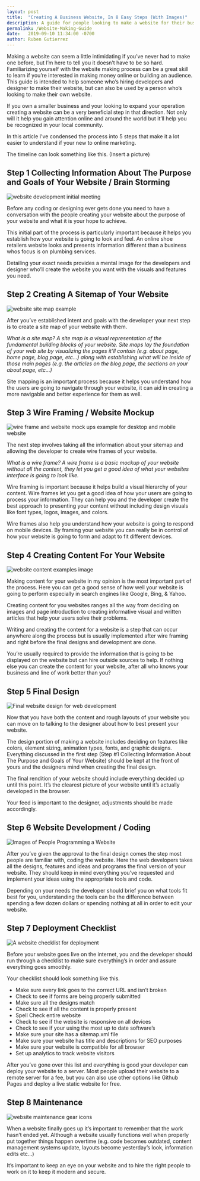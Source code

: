 ```yaml
---
layout: post
title:  "Creating A Business Website, In 8 Easy Steps (With Images)"
description: A guide for people looking to make a website for their business or to expand their audience online. This guide will help you get started marketing online, from concept to code.
permalink: /Website-Making-Guide
date:   2019-09-10 11:34:00 -0700
author: Ruben Gutierrez
---
```


Making a website can seem a little intimidating if you’ve never had to make one before, but I’m here to tell you it doesn’t have to be so hard.  Familiarizing yourself with the website making process can be a great skill to learn if you’re interested in making money online or building an audience.  This guide is intended to help someone who’s hiring developers and designer to make their website, but can also be used by a person who’s looking to make their own website.

If you own a smaller business and your looking to expand your operation creating a website can be a very beneficial step in that direction. Not only will it help you gain attention online and around the world but it’ll help you be recognized in your local community.    

In this article I’ve condensed the process into 5 steps that make it a lot easier to understand if your new to online marketing. 

The timeline can look something like this. (Insert a picture)   

## Step 1 Collecting Information About The Purpose and Goals of Your Website / Brain Storming 

![website development initial meeting](assets\img\blog-images\19-september\business-owner-developer-initial-meeting.png "Initial Website Meeting")

Before any coding or designing ever gets done you need to have a conversation with the people creating your website about the purpose of your website and what it is your hope to achieve.  

This initial part of the process is particularly important because it helps you establish how your website is going to look and feel.  An online shoe retailers website looks  and presents information different than a business whos focus is on plumbing services.  

Detailing your exact needs provides a mental image for the developers and designer who’ll create the website you want with the visuals and features you need.

## Step 2 Creating A Sitemap of Your Website

![website site map example](assets\img\blog-images\19-september\site-map-example.png "site map example")


After you’ve established intent and goals with the developer your next step is to create a site map of your website with them. 

_What is a site map? A site map is a visual  representation of the  fundamental building blocks of your website. Site maps lay the foundation of your web site by visualizing the pages it’ll contain (e.g. about page, home page, blog page, etc…) along with establishing what will be inside of those main pages (e.g. the articles on the blog page, the sections on your about page, etc…)_

Site mapping is an important process because it helps you understand how the users are going to navigate through your website, it can aid in creating a more navigable and better experience for them as well.

## Step 3 Wire Framing / Website Mockup

![wire frame and website mock ups example for desktop and mobile website](assets\img\blog-images\19-september\wire-frame-desktop-mobile-example.png "Wire frame mock ups for website on mobile and laptop")

The next step involves taking all the information about your sitemap and allowing the developer to create wire frames of your website. 

_What is a wire frame? A wire frame is a basic mockup of your website without all the content, they let you get a good idea of what your websites interface is going to look like._

Wire framing is important because it helps build a visual hierarchy of your content. Wire frames let you get a good idea of how your users are going to process your information. They can help you and the developer create the best approach to presenting your content without including design visuals like font types, logos, images, and colors.  

Wire frames also help you understand how your website is going to respond on mobile devices.  By framing your website you can really be in control of how your website is going to form and adapt to fit different devices. 

## Step 4 Creating Content For Your Website

![website content examples image](assets\img\blog-images\19-september\Web-content-video-written-gallery-example-icons.png "Diffrent types of content for your website")

Making content for your website in my opinion is the most important part of the process.  Here you can get a good sense of how well your website is going to perform especially in search engines like Google, Bing, & Yahoo.

Creating content for you websites ranges all the way from deciding on images and page introduction to creating informative visual and written articles that help your users solve their problems. 

Writing and creating the content for a website is a step that can occur anywhere along the process but is usually implemented after wire framing and right before the final designs and development are done.  

You’re usually required to provide the information that is going to be displayed on the website but can hire outside sources to help.  If nothing else you can create the content for your website, after all who knows your business and line of work better than you? 

## Step 5 Final Design

![Final website design for web development](assets\img\blog-images\19-september\final-website-design-example.png "Website Final Designs")

Now that you have both the content and rough layouts of your website you can move on to talking to the designer about how to best present your website. 

The design portion of making a website includes deciding on features like colors, element sizing, animation types, fonts, and graphic designs.  Everything discussed in the first step  (Step #1 Collecting Information About The Purpose and Goals of Your Website)  should be kept at the front of yours and the designers mind when creating the final design. 

The final rendition of your website should include everything decided up until this point. It’s the clearest picture of your website until it’s actually developed in the browser.  

Your feed is important to the designer, adjustments should be made accordingly.

## Step 6 Website Development / Coding 

![Images of People Programming a Website](assets\img\blog-images\19-september\website-coding-programming.png "Web Development Process")

After you’ve given the approval to the final design comes the step most people are familiar with, coding the website.  Here the web developers takes all the designs, features and ideas and programs the final version of your website.  They should keep in mind everything you’ve requested and implement your ideas using the appropriate tools and code.  

Depending on your needs the developer should brief you on what tools fit best for you, understanding the tools can be the difference between spending a few dozen dollars or spending nothing at all in order to edit your website.  

## Step 7 Deployment Checklist

![A website checklist for deployment](assets\img\blog-images\19-september\website-deployment-checklist.png "Website Deployment Checklist")

Before your website goes live on the internet, you and the developer should run through a checklist to make sure everything’s in order and assure everything goes smoothly.

Your checklist should look something like this.

-	Make sure every link goes to the correct URL and isn’t broken
-	Check to see if forms are being properly submitted
-	Make sure all the designs match 
-	Check to see if all the content is properly present
-	Spell Check entire website 
-	Check to see if the website is responsive on all devices
-	Check to see if your using the most up to date software’s
-	Make sure your site has a sitemap.xml file
-	Make sure your website has title and descriptions for SEO purposes
-	Make sure your website is compatible for all browser
-   Set up analytics to track website visitors


After you’ve gone over this list and everything is good your developer can deploy your website to a server.  Most people upload their website to a remote server for a fee, but you can also use other options like Github Pages and deploy a live static website for free.  

## Step 8 Maintenance

![website maintenance gear icons](assets\img\blog-images\19-september\website-maintenance-gear-icon.png "Website Maintenenace Gear Icon")

When a website finally goes up it’s important to remember that the work hasn’t ended yet.  Although a website usually functions well when properly put together things happen overtime (e.g. code becomes outdated, content management systems update, layouts become yesterday’s look, information edits  etc…)

It’s important to keep an eye on your website and to hire the right people to work on it to keep it modern and secure. 

